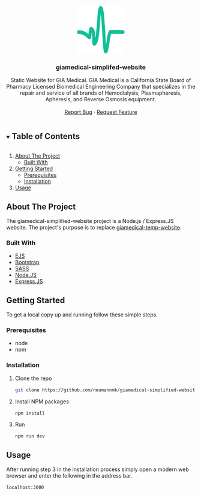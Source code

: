 <!-- PROJECT LOGO -->
<br />
<p align="center">
  <a href="https://github.com/krabfish/giamedical.com">
    <img src="public/images/icon.png" alt="Logo" width="128" height="128">
  </a>

<h3 align="center">giamedical-simplifed-website</h3>

  <p align="center">
    Static Website for GIA Medical. GIA Medical is a California State Board of Pharmacy Licensed Biomedical Engineering Company that specializes in the repair and service of all brands of Hemodialysis, Plasmapheresis, Apheresis, and Reverse Osmosis equipment.
    <br />
    <br />
    <a href="https://github.com/krabfish/giamedical.com/issues">Report Bug</a>
    ·
    <a href="https://github.com/krabfish/giamedical.com/issues">Request Feature</a>
  </p>
</p>

<details open="open">
  <summary><h2 style="display: inline-block">Table of Contents</h2></summary>
  <ol>
    <li>
      <a href="#about-the-project">About The Project</a>
      <ul>
        <li><a href="#built-with">Built With</a></li>
      </ul>
    </li>
    <li>
      <a href="#getting-started">Getting Started</a>
      <ul>
        <li><a href="#prerequisites">Prerequisites</a></li>
        <li><a href="#installation">Installation</a></li>
      </ul>
    </li>
    <li><a href="#usage">Usage</a></li>
  </ol>
</details>

## About The Project

The giamedical-simplified-website project is a Node.js / Express.JS website. The project's purpose is to replace
[giamedical-temp-website](https://github.com/neumannmk/giamedical-temp-website.git).

### Built With

* [EJS](https://ejs.co)
* [Bootstrap](https://getbootstrap.com)
* [SASS](https://sass-lang.com)
* [Node.JS](https://nodejs.org/)
* [Express.JS](https://expressjs.com)

## Getting Started

To get a local copy up and running follow these simple steps.

### Prerequisites

* node
* npm


### Installation

1. Clone the repo
   ```sh
   git clone https://github.com/neumannmk/giamedical-simplified-website.git
   ```
2. Install NPM packages
   ```sh
   npm install
   ```
3. Run
   ```sh
   npm run dev
   ```

## Usage
After running step 3 in the installation process simply open a modern web browser and enter the following in the address bar.
```sh
localhost:3000
```

<br/>
